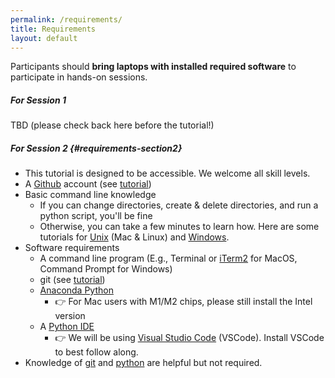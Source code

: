 ```yaml
---
permalink: /requirements/
title: Requirements
layout: default
---
```


Participants should **bring laptops with installed required software** to participate in hands-on sessions.

##### For Session 1
TBD (please check back here before the tutorial!)

##### For Session 2 {#requirements-section2}
- This tutorial is designed to be accessible. We welcome all skill levels.
- A [Github](https://github.com/) account (see [tutorial](https://swcarpentry.github.io/git-novice/#creating-a-github-account))
- Basic command line knowledge
  - If you can change directories, create & delete directories, and run a python script, you'll be fine
  - Otherwise, you can take a few minutes to learn how. Here are some tutorials for [Unix](https://cerfacs.fr/coop/unix-terminal) (Mac & Linux) and [Windows](https://developer.mozilla.org/en-US/docs/Learn/Tools_and_testing/Understanding_client-side_tools/Command_line).
- Software requirements
  - A command line program (E.g., Terminal or [iTerm2](https://iterm2.com/) for MacOS, Command Prompt for Windows)
  - git (see [tutorial](https://swcarpentry.github.io/git-novice/#installing-git))
  - [Anaconda Python](https://www.anaconda.com/download)
    - 👉 For Mac users with M1/M2 chips, please still install the Intel version
  - A [Python IDE](https://www.simplilearn.com/tutorials/python-tutorial/python-ide)
    - 👉 We will be using [Visual Studio Code](https://code.visualstudio.com/) (VSCode). Install VSCode to best follow along.
- Knowledge of [git](https://swcarpentry.github.io/git-novice/) and [python](https://docs.python.org/3/tutorial/index.html) are helpful but not required.

